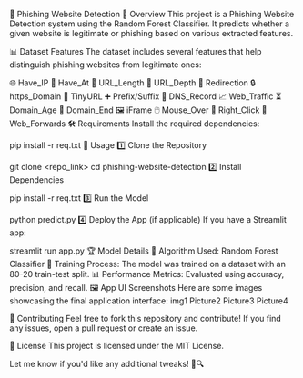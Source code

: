 🔐 Phishing Website Detection
📌 Overview
This project is a Phishing Website Detection system using the Random Forest Classifier. It predicts whether a given website is legitimate or phishing based on various extracted features.

📊 Dataset Features
The dataset includes several features that help distinguish phishing websites from legitimate ones:

🌐 Have_IP
📧 Have_At
🔗 URL_Length
📏 URL_Depth
🔄 Redirection
🔒 https_Domain
🔽 TinyURL
➕ Prefix/Suffix
📡 DNS_Record
📈 Web_Traffic
⏳ Domain_Age
📆 Domain_End
🖼 iFrame
🖱 Mouse_Over
🛑 Right_Click
🚀 Web_Forwards
🛠 Requirements
Install the required dependencies:

pip install -r req.txt
🚀 Usage
1️⃣ Clone the Repository

git clone <repo_link>
cd phishing-website-detection
2️⃣ Install Dependencies

pip install -r req.txt
3️⃣ Run the Model

python predict.py
4️⃣ Deploy the App (if applicable)
If you have a Streamlit app:

streamlit run app.py
🏆 Model Details
🤖 Algorithm Used: Random Forest Classifier
🎯 Training Process: The model was trained on a dataset with an 80-20 train-test split.
📊 Performance Metrics: Evaluated using accuracy, precision, and recall.
🖼 App UI Screenshots
Here are some images showcasing the final application interface:
img1 Picture2 Picture3 Picture4

🤝 Contributing
Feel free to fork this repository and contribute! If you find any issues, open a pull request or create an issue.

📜 License
This project is licensed under the MIT License.

Let me know if you'd like any additional tweaks! 🚀🔍
